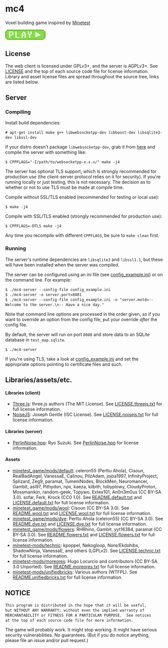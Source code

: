 # mc4

Voxel building game inspired by [Minetest](https://www.minetest.net/)

[![Play](play-button.png)](https://www.tausquared.net/mc4/)

## License

The web client is licensed under GPLv3+, and the server is AGPLv3+.
See [LICENSE](LICENSE) and the top of each source code file for license information.
Library and asset license files are spread throughout the source tree, links are listed below.

## Server

### Compiling

Install build dependencies:

    # apt-get install make g++ libwebsocketpp-dev libboost-dev libsqlite3-dev libssl-dev

If your distro doesn't package `libwebsocketpp-dev`, grab it from [here](https://github.com/zaphoyd/websocketpp/releases/) and compile the server with something like:

    $ CPPFLAGS="-I/path/to/websocketpp-x.x.x/" make -j4

The server has optional TLS support, which is strongly recommended for production use
(the client-server protocol relies on it for security).
If you're running locally or just testing, this is not necessary.
The decision as to whether or not to use TLS must be made at compile time.

Compile without SSL/TLS enabled (recommended for testing or local use):

    $ make -j4

Compile with SSL/TLS enabled (strongly recommended for production use):

    $ CPPFLAGS=-DTLS make -j4

Any time you recompile with different `CPPFLAGS`, be sure to `make clean` first.

### Running

The server's runtime dependencies are `libsqlite3` and `libssl1.1`,
but these will have been installed when the server was compiled.

The server can be configured using an ini file (see [config_example.ini](server/config_example.ini)) or on the command line.
For example:

    $ ./mc4-server --config-file config_example.ini
    $ ./mc4-server -o server.port=8081
    $ ./mc4-server --config-file config_example.ini -o "server.motd=-- Welcome to the server.\n-- Have a nice day."

Note that command line options are processed in the order given,
so if you want to override an option from the config file,
put your override *after* the config file.

By default, the server will run on port `8080` and store data to an SQLite database in `test_map.sqlite`.

    $ ./mc4-server

If you're using TLS, take a look at [config_example.ini](server/config_example.ini) and
set the appropriate options pointing to certificate files and such.

## Libraries/assets/etc.

#### Libraries (client)

* [Three.js](https://threejs.org/):
  three.js authors (The MIT License).
  See [LICENSE.threejs.txt](lib/LICENSE.threejs.txt) for full license information.
* [NoiseJS](https://github.com/josephg/noisejs):
  Joseph Gentle (ISC License).
  See [LICENSE.noisejs.txt](lib/LICENSE.noisejs.txt) for full license information.

#### Libraries (server)

* [PerlinNoise.hpp](https://github.com/Reputeless/PerlinNoise):
  Ryo Suzuki.
  See [PerlinNoise.hpp](server/lib/PerlinNoise.hpp) for license information.

#### Assets

* [minetest_game/mods/default](https://github.com/minetest/minetest_game/tree/master/mods/default):
  celeron55 (Perttu Ahola), Cisoun, RealBadAngel, VanessaE, Calinou, PilzAdam,
  jojoa1997, InfinityProject, Splizard, Zeg9, paramat, TumeniNodes, BlockMen,
  Neuromancer, Gambit, asl97, Pithydon, npx, kaeza, kilbith,
  tobyplowy, CloudyProton, Mossmanikin, random-geek, Topywo, Extex101,
  An0n3m0us (CC BY-SA 3.0). sofar, Ferk, Krock (CC0 1.0).
  See [README.default.txt](mods/default/icons/README.default.txt) and
  [LICENSE.default.txt](mods/default/icons/LICENSE.default.txt) for full
  license information.
* [minetest_game/mods/wool](https://github.com/minetest/minetest_game/tree/master/mods/wool):
  Cisoun (CC BY-SA 3.0). See [README.wool.txt](mods/dye/icons/README.wool.txt) and
  [LICENSE.wool.txt](mods/dye/icons/LICENSE.wool.txt) for full
  license information.
* [minetest_game/mods/dye](https://github.com/minetest/minetest_game/tree/master/mods/dye):
  Perttu Ahola (celeron55) (CC BY-SA 3.0).
  See [README.dye.txt](mods/dye/icons/README.dye.txt) and
  [LICENSE.dye.txt](mods/dye/icons/LICENSE.dye.txt) for full
  license information.
* [minetest_game/mods/flowers](https://github.com/minetest/minetest_game/tree/master/mods/flowers):
  RHRhino, Gambit, yyt16384, paramat (CC BY-SA 3.0).
  See [README.flowers.txt](mods/flowers/icons/README.flowers.txt) and
  [LICENSE.flowers.txt](mods/flowers/icons/LICENSE.flowers.txt) for full
  license information.
* [minetest-mods/technic](https://github.com/minetest-mods/technic):
  kpoppel, Nekogloop, Nore/Ekdohibs, ShadowNinja, VanessaE, and others (LGPLv2).
  See [LICENSE.technic.txt](mods/minerals/icons/LICENSE.technic.txt) for full
  license information.
* [minetest-mods/moreores](https://github.com/minetest-mods/moreores):
  Hugo Locurcio and contributors (CC BY-SA 3.0 Unported).
  See [README.moreores.txt](mods/minerals/icons/README.moreores.txt) for full
  license information.
* [minetest-mods/unifiedbricks](https://github.com/minetest-mods/unifiedbricks):
  Various authors (WTFPL).
  See [README.unifiedbricks.txt](mods/default/icons/README.unifiedbricks.txt) for full
  license information.

## NOTICE

    This program is distributed in the hope that it will be useful,
    but WITHOUT ANY WARRANTY; without even the implied warranty of
    MERCHANTABILITY or FITNESS FOR A PARTICULAR PURPOSE.  See notices
    at the top of each source code file for more information.

The game will probably work.
It might stop working.
It might have serious security vulnerabilities.
No guarantees.
(But if you do notice anything, please file an issue and/or pull request.)
